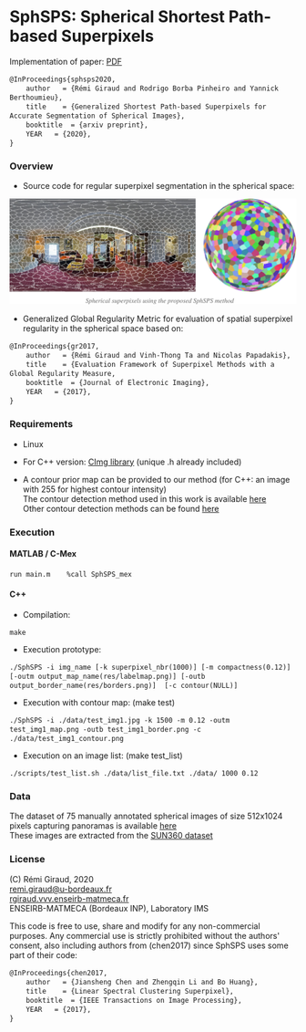 # SphSPS: Spherical Shortest Path-based Superpixels

Implementation of paper:   [PDF]()  
```
@InProceedings{sphsps2020,
    author   = {Rémi Giraud and Rodrigo Borba Pinheiro and Yannick Berthoumieu},
    title    = {Generalized Shortest Path-based Superpixels for Accurate Segmentation of Spherical Images},
    booktitle  = {arxiv preprint},
    YEAR   = {2020},
}
```

### Overview

- Source code for regular superpixel segmentation in the spherical space: 

![image](./Figures/sphsps_ex.png)

- Generalized Global Regularity Metric for evaluation of spatial superpixel regularity in the spherical space based on:
```
@InProceedings{gr2017,
    author   = {Rémi Giraud and Vinh-Thong Ta and Nicolas Papadakis},
    title    = {Evaluation Framework of Superpixel Methods with a Global Regularity Measure,
    booktitle  = {Journal of Electronic Imaging},
    YEAR   = {2017},
}
```


### Requirements

- Linux

- For C++ version:  [CImg library](http://cimg.eu/)  (unique .h already included)

- A contour prior map can be provided to our method (for C++: an image with 255 for highest contour intensity)  
The contour detection method used in this work is available [here](https://github.com/sniklaus/pytorch-hed)  
Other contour detection methods can be found [here](https://www2.eecs.berkeley.edu/Research/Projects/CS/vision/grouping/resources.html)



### Execution

#### MATLAB / C-Mex
```
run main.m    %call SphSPS_mex
```


#### C++

- Compilation:
```
make
```

- Execution prototype:
```
./SphSPS -i img_name [-k superpixel_nbr(1000)] [-m compactness(0.12)]  [-outm output_map_name(res/labelmap.png)] [-outb output_border_name(res/borders.png)]  [-c contour(NULL)]
```
- Execution with contour map:  (make test)
``` 
./SphSPS -i ./data/test_img1.jpg -k 1500 -m 0.12 -outm test_img1_map.png -outb test_img1_border.png -c ./data/test_img1_contour.png
```
- Execution on an image list:  (make test_list)
```
./scripts/test_list.sh ./data/list_file.txt ./data/ 1000 0.12
```

### Data

The dataset of 75 manually annotated spherical images of size 512x1024 pixels capturing panoramas is available 
[here](https://github.com/tdsuper/SphericalSuperpixels/edit/master/README.md)  
These images are extracted from the [SUN360 dataset](https://vision.princeton.edu/projects/2012/SUN360/data/) 


### License

(C) Rémi Giraud, 2020  
remi.giraud@u-bordeaux.fr  
[rgiraud.vvv.enseirb-matmeca.fr](https://rgiraud.vvv.enseirb-matmeca.fr)  
ENSEIRB-MATMECA (Bordeaux INP), Laboratory IMS

This code is free to use, share and modify for any non-commercial purposes.
Any commercial use is strictly prohibited without the authors' consent, also including authors from (chen2017) since SphSPS uses some part of their code:
```
@InProceedings{chen2017,
    author   = {Jiansheng Chen and Zhengqin Li and Bo Huang},
    title    = {Linear Spectral Clustering Superpixel},
    booktitle  = {IEEE Transactions on Image Processing},
    YEAR   = {2017},
}
```
